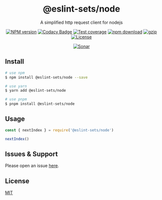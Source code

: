 <div style="text-align: center;" align="center">

# @eslint-sets/node

A simplified http request client for nodejs

[![NPM version][npm-image]][npm-url]
[![Codacy Badge][codacy-image]][codacy-url]
[![Test coverage][codecov-image]][codecov-url]
[![npm download][download-image]][download-url]
[![gzip][gzip-image]][gzip-url]
[![License][license-image]][license-url]

[![Sonar][sonar-image]][sonar-url]

</div>

## Install

```bash
# use npm
$ npm install @eslint-sets/node --save

# use yarn
$ yarn add @eslint-sets/node

# use pnpm
$ pnpm install @eslint-sets/node
```

## Usage

```js
const { nextIndex } = require('@eslint-sets/node')

nextIndex()
```

## Issues & Support

Please open an issue [here](https://github.com/saqqdy/@eslint-sets/node/issues).

## License

[MIT](LICENSE)

[npm-image]: https://img.shields.io/npm/v/@eslint-sets/node.svg?style=flat-square
[npm-url]: https://npmjs.org/package/@eslint-sets/node
[codacy-image]: https://app.codacy.com/project/badge/Grade/f70d4880e4ad4f40aa970eb9ee9d0696
[codacy-url]: https://www.codacy.com/gh/saqqdy/@eslint-sets/node/dashboard?utm_source=github.com&utm_medium=referral&utm_content=saqqdy/@eslint-sets/node&utm_campaign=Badge_Grade
[codecov-image]: https://img.shields.io/codecov/c/github/saqqdy/@eslint-sets/node.svg?style=flat-square
[codecov-url]: https://codecov.io/github/saqqdy/@eslint-sets/node?branch=master
[download-image]: https://img.shields.io/npm/dm/@eslint-sets/node.svg?style=flat-square
[download-url]: https://npmjs.org/package/@eslint-sets/node
[gzip-image]: http://img.badgesize.io/https://unpkg.com/@eslint-sets/node/index.cjs?compression=gzip&label=gzip%20size:%20JS
[gzip-url]: http://img.badgesize.io/https://unpkg.com/@eslint-sets/node/index.cjs?compression=gzip&label=gzip%20size:%20JS
[license-image]: https://img.shields.io/badge/License-MIT-blue.svg
[license-url]: LICENSE
[sonar-image]: https://sonarcloud.io/api/project_badges/quality_gate?project=saqqdy_@eslint-sets/node
[sonar-url]: https://sonarcloud.io/dashboard?id=saqqdy_@eslint-sets/node
